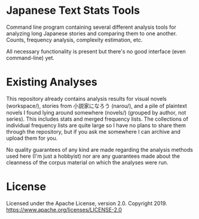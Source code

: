 # Japanese Text Stats Tools

Command line program containing several different analysis tools for analyzing long Japanese stories and comparing them to one another. Counts, frequency analysis, complexity estimation, etc.

All necessary functionality is present but there's no good interface (even command-line) yet.

# Existing Analyses

This repository already contains analysis results for visual novels (workspace/), stories from 小説家になろう (narou/), and a pile of plaintext novels I found lying around somewhere (novels/) (grouped by author, not series). This includes stats and merged frequency lists. The collections of individual frequency lists are quite large so I have no plans to share them through the repository, but if you ask me somewhere I can archive and upload them for you.

No quality guarantees of any kind are made regarding the analysis methods used here (I'm just a hobbyist) nor are any guarantees made about the cleanness of the corpus material on which the analyses were run.

# License

Licensed under the Apache License, version 2.0. Copyright 2019. https://www.apache.org/licenses/LICENSE-2.0
